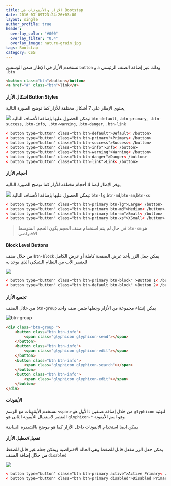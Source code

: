 ```yaml
---
title: الازار واﻷيقونات في Bootstap
date: 2016-07-09T23:24:26+03:00
layout: single
author_profile: true
header:
  overlay_color: "#000"
  overlay_filter: "0.4"
  overlay_image: nature-grain.jpg
tags: Bootstap
category: CSS
---
```

تستخدم الأزار في الإطار ضمن الوسمين `button` و `a`  وذلك عبر إضافة الصنف الرئيسي `.btn`

~~~html
<button class="btn">button</button>
<a href="#" class="btn">link</a>
~~~

#### اشكال الأزار  Button Styles


يحتوي الإطار على 7 أشكال مختلفة للأزار كما توضح الصورة التالية

![ ](http://www.hub4tech.com/sites/default/files/tutorial/bootstrap/bootstrap-ch6-img1.png  "button style")
  يمكن الحصول عليها بإضافة الأصناف التالية:
`btn-default`, `.btn-primary`,` .btn-success`, `.btn-info`,` .btn-warning`, `.btn-danger`, `.btn-link`

~~~html
< button type="button" class="btn btn-default">Default< /button>
< button type="button" class="btn btn-primary">Primary< /button>
< button type="button" class="btn btn-success">Success< /button>
< button type="button" class="btn btn-info">Info< /button>
< button type="button" class="btn btn-warning">Warning< /button>
< button type="button" class="btn btn-danger">Danger< /button>
< button type="button" class="btn btn-link">Link< /button>
~~~ 
#### أحجام الأزار 
يوفر الإطار ايضا 4 أحجام مختلفة للأزار كما توضح الصورة التالية

![ ](http://www.hub4tech.com/sites/default/files/tutorial/bootstrap/bootstrap-ch6-img2.png  "button size")
  يمكن الحصول عليها بإضافة الأصناف التالية:
`btn-lg`,`btn-md`,`btn-sm`,`btn-xs`

~~~html
< button type="button" class="btn btn-primary btn-lg">Large< /button>
< button type="button" class="btn btn-primary btn-md">Medium< /button>
< button type="button" class="btn btn-primary btn-sm">Small< /button>
< button type="button" class="btn btn-primary btn-xs">XSmall< /button>
~~~

> في حال لم يتم استخدام صنف الحجم يكون الحجم المتوسط `btn-sm` هو الافتراضي

#### Block Level Buttons
من خلال صنف  `btn-block` يمكن جعل الزر يأخذ عرض الصفحة كاملة أو عرض الكامل للعنصر الأب من النظام الشبكي الذي يوجد به

![ ](http://www.hub4tech.com/sites/default/files/tutorial/bootstrap/bootstrap-ch6-img3.png  "button block")

~~~html
< button type="button" class="btn btn-primary btn-block" >Button 1< /button>
< button type="button" class="btn btn-default btn-block" >Button 2< /button>
~~~

#### تجميع الأزار
من خلال الصنف `btn-group` يمكن إنشاء مجموعة من الأزار وجعلها ضمن صف واحد


![](http://hbasheer.com/images/btn-group.png  "btn-group") 

~~~html
<div class="btn-group ">
	<button class="btn btn-info">
		<span class="glyphicon glyphicon-send"></span>
	</button>
	<button class="btn btn-info">
		<span class="glyphicon glyphicon-edit"></span>
	</button>
	<button class="btn btn-info">
		<span class="glyphicon glyphicon-search"></span>
	</button>
	<button class="btn btn-info">
		<span class="glyphicon glyphicon-edit"></span>
	</button>
</div>
~~~

#### الأيقونات 
تستخدم الأيقونات مع الوسم `<span>` من خلال إضافة صنفين :
الأول هو `glyphicon` لتهئية العنصر لاستقبال الأيقونة
الثاني هو `glyphicon-*` وهو اسم الأيقونة

يمكن ايضا استخدام الايقونات داخل الأزار كما هو موضح بالشيفرة السابقة
#### تفعيل/تعطيل الأزار
يمكن جعل الزر مفعل قابل للضغط وهي الحالة الافتراضية ويمكن جعله غير قابل للضغط من خلال إضافة الصنف `disabled`

![](http://www.hub4tech.com/sites/default/files/tutorial/bootstrap/bootstrap-ch6-img4.png) 

~~~html
< button type="button" class="btn btn-primary active">Active Primary< /button>
< button type="button" class="btn btn-primary disabled">Disabled Primary< /button>
~~~
